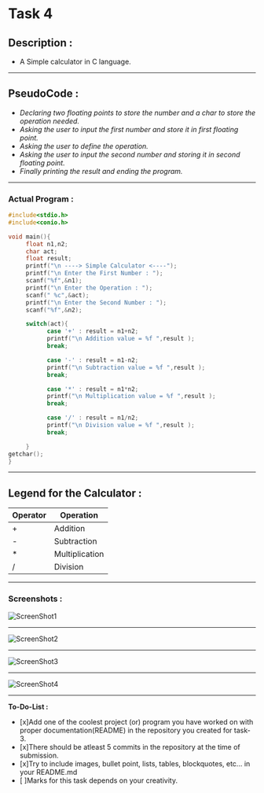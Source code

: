 #  **Task 4**

## **Description :** 

* A Simple calculator in C language.

----

## **PseudoCode :**

* _Declaring two floating points to store the number and a char to store the operation needed._
* _Asking the user to input the first number and store it in first floating point._
* _Asking the user to define the operation._
* _Asking the user to input the second number and storing it in second floating point._
* _Finally printing the result and ending the program._


----


### **Actual Program :**

```c
#include<stdio.h>
#include<conio.h>

void main(){
     float n1,n2;
     char act;
     float result;
     printf("\n ----> Simple Calculator <----");
     printf("\n Enter the First Number : ");
     scanf("%f",&n1);
     printf("\n Enter the Operation : ");
     scanf(" %c",&act);
     printf("\n Enter the Second Number : ");
     scanf("%f",&n2);

     switch(act){
           case '+' : result = n1+n2;
           printf("\n Addition value = %f ",result );
           break;

           case '-' : result = n1-n2;
           printf("\n Subtraction value = %f ",result );
           break;

           case '*' : result = n1*n2;
           printf("\n Multiplication value = %f ",result );
           break;

           case '/' : result = n1/n2;
           printf("\n Division value = %f ",result );
           break;

     }
getchar();
}

```

----

## **Legend for the Calculator :**

| Operator | Operation |
|-------|---------------|
| + | Addition |
| - | Subtraction |
| * | Multiplication |
| / | Division |

---

### **Screenshots :**

![ScreenShot1](https://raw.githubusercontent.com/Siva50005/Cognizance2020/main/P1.JPG)

---

![ScreenShot2](https://raw.githubusercontent.com/Siva50005/Cognizance2020/main/P2.JPG)

---

![ScreenShot3](https://raw.githubusercontent.com/Siva50005/Cognizance2020/main/P3.JPG)

---

![ScreenShot4](https://raw.githubusercontent.com/Siva50005/Cognizance2020/main/P4.JPG)

---

**To-Do-List :**

* [x]Add one of the coolest project (or) program you have worked on with proper documentation(README) in the repository you created for task-3.
* [x]There should be atleast 5 commits in the repository at the time of submission.
* [x]Try to include images, bullet point, lists, tables, blockquotes, etc… in your README.md
* [ ]Marks for this task depends on your creativity.